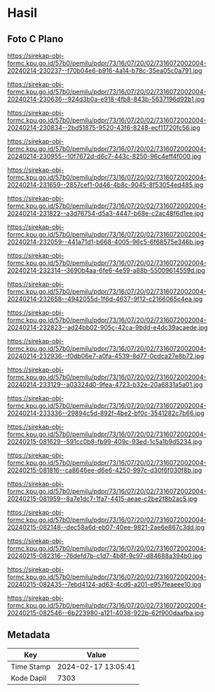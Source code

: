 # Hasil

## Foto C Plano

https://sirekap-obj-formc.kpu.go.id/57b0/pemilu/pdpr/73/16/07/20/02/7316072002004-20240214-230237--f70b04e6-b916-4a14-b78c-35ea05c0a791.jpg

https://sirekap-obj-formc.kpu.go.id/57b0/pemilu/pdpr/73/16/07/20/02/7316072002004-20240214-230636--924d3b0a-e918-4fb8-843b-5637196d92b1.jpg

https://sirekap-obj-formc.kpu.go.id/57b0/pemilu/pdpr/73/16/07/20/02/7316072002004-20240214-230834--2bd51875-9520-43f6-8248-ecf11720fc56.jpg

https://sirekap-obj-formc.kpu.go.id/57b0/pemilu/pdpr/73/16/07/20/02/7316072002004-20240214-230955--10f7672d-d6c7-443c-8250-96c4eff4f000.jpg

https://sirekap-obj-formc.kpu.go.id/57b0/pemilu/pdpr/73/16/07/20/02/7316072002004-20240214-231659--2857cef1-0d46-4b8c-9045-8f53054ed485.jpg

https://sirekap-obj-formc.kpu.go.id/57b0/pemilu/pdpr/73/16/07/20/02/7316072002004-20240214-231822--a3d76754-d5a3-4447-b68e-c2ac48f6d1ee.jpg

https://sirekap-obj-formc.kpu.go.id/57b0/pemilu/pdpr/73/16/07/20/02/7316072002004-20240214-232059--441a71d1-b668-4005-96c5-6f68575e346b.jpg

https://sirekap-obj-formc.kpu.go.id/57b0/pemilu/pdpr/73/16/07/20/02/7316072002004-20240214-232314--3690b4aa-6fe6-4e59-a88b-55009614559d.jpg

https://sirekap-obj-formc.kpu.go.id/57b0/pemilu/pdpr/73/16/07/20/02/7316072002004-20240214-232658--4942055d-1f6d-4637-9f12-c2166065c4ea.jpg

https://sirekap-obj-formc.kpu.go.id/57b0/pemilu/pdpr/73/16/07/20/02/7316072002004-20240214-232823--ad24bb02-905c-42ca-9bdd-e4dc39acaede.jpg

https://sirekap-obj-formc.kpu.go.id/57b0/pemilu/pdpr/73/16/07/20/02/7316072002004-20240214-232936--f0db06e7-a0fa-4539-8d77-0cdca27e8b72.jpg

https://sirekap-obj-formc.kpu.go.id/57b0/pemilu/pdpr/73/16/07/20/02/7316072002004-20240214-233129--a03324d0-9fea-4723-b32e-20a6831a5a01.jpg

https://sirekap-obj-formc.kpu.go.id/57b0/pemilu/pdpr/73/16/07/20/02/7316072002004-20240214-233336--29894c5d-892f-4be2-bf0c-3541282c7b66.jpg

https://sirekap-obj-formc.kpu.go.id/57b0/pemilu/pdpr/73/16/07/20/02/7316072002004-20240215-081629--591cc0b8-fb99-409c-93ed-1c5a1b9d5234.jpg

https://sirekap-obj-formc.kpu.go.id/57b0/pemilu/pdpr/73/16/07/20/02/7316072002004-20240215-081816--ca8646ee-d6e6-4250-997c-d30f6f030f8b.jpg

https://sirekap-obj-formc.kpu.go.id/57b0/pemilu/pdpr/73/16/07/20/02/7316072002004-20240215-081959--8a7e1dc7-1fa7-4415-aeae-c2be2f8b2ac5.jpg

https://sirekap-obj-formc.kpu.go.id/57b0/pemilu/pdpr/73/16/07/20/02/7316072002004-20240215-082148--dec58a6d-eb07-40ee-9821-2ae6e867c3dd.jpg

https://sirekap-obj-formc.kpu.go.id/57b0/pemilu/pdpr/73/16/07/20/02/7316072002004-20240215-082316--76defd7b-c1d7-4b8f-9c97-d84688a394b0.jpg

https://sirekap-obj-formc.kpu.go.id/57b0/pemilu/pdpr/73/16/07/20/02/7316072002004-20240215-082435--7ebd4124-ad63-4cd6-a201-e957feaeee10.jpg

https://sirekap-obj-formc.kpu.go.id/57b0/pemilu/pdpr/73/16/07/20/02/7316072002004-20240215-082546--6b223980-a121-4038-922b-62f900daafba.jpg


## Metadata

| Key        | Value               |
| ---------- | ------------------- |
| Time Stamp | 2024-02-17 13:05:41 |
| Kode Dapil | 7303                |



